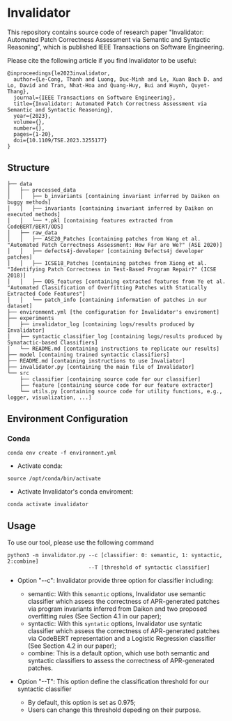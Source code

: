 # Invalidator

This repository contains source code of research paper "Invalidator: Automated Patch Correctness Assessment via Semantic and Syntactic Reasoning", which is published IEEE Transactions on Software Engineering.

Please cite the following article if you find Invalidator to be useful:

```
@inproceedings{le2023invalidator,
  author={Le-Cong, Thanh and Luong, Duc-Minh and Le, Xuan Bach D. and Lo, David and Tran, Nhat-Hoa and Quang-Huy, Bui and Huynh, Quyet-Thang},
  journal={IEEE Transactions on Software Engineering}, 
  title={Invalidator: Automated Patch Correctness Assessment via Semantic and Syntactic Reasoning}, 
  year={2023},
  volume={},
  number={},
  pages={1-20},
  doi={10.1109/TSE.2023.3255177}
}
```

## Structure

```
├── data
│   ├── processed_data
│   │   ├── b_invariants [containing invariant inferred by Daikon on buggy methods]
│   │   ├── invariants [containing invariant inferred by Daikon on executed methods]
│   │   └── *.pkl [containing features extracted from CodeBERT/BERT/ODS]
│   ├── raw_data
│   │   ├── ASE20_Patches [containing patches from Wang et al. "Automated Patch Correctness Assessment: How Far are We?" (ASE 2020)]
│   │   ├── defects4j-developer [containing Defects4j developer patches]
│   │   ├── ICSE18_Patches [containing patches from Xiong et al. "Identifying Patch Correctness in Test-Based Program Repair?" (ICSE 2018)]
│   │   ├── ODS_features [containing extracted features from Ye et al. "Automated Classification of Overfitting Patches with Statically Extracted Code Features"]
│   │   └── patch_info [containing information of patches in our dataset]
├── environment.yml [the configuration for Invalidator's enviroment]
├── experiments
│   ├── invalidator_log [containing logs/results produced by Invalidator]
│   ├── syntactic_classifier_log [containing logs/results produced by Synatactic-based Classifiers]
│   └── README.md [containing instructions to replicate our results]
├── model [containing trained syntactic classifiers]
├── README.md [containing instructions to use Invaliator]
├── invalidator.py [containing the main file of Invalidator]
└── src
    ├── classifier [containing source code for our classifier]
    ├── feature [containing source code for our feature extractor]
    └── utils.py [containing source code for utility functions, e.g., logger, visualization, ...]
```

## Environment Configuration
### Conda
```
conda env create -f environment.yml
```

- Activate conda:
```
source /opt/conda/bin/activate
```
- Activate Invalidator's conda enviroment: 
```
conda activate invalidator
```

## Usage
To use our tool, please use the following command
```
python3 -m invalidator.py --c [classifier: 0: semantic, 1: syntactic, 2:combine]
                          --T [threshold of syntactic classifier] 
```
- Option "--c": Invalidator provide three option for classifier including:
    - semantic: With this `semantic` options, Invalidator use semantic classifier which assess the correctness of APR-generated patches via program invariants inferred from Daikon and two proposed overfitting rules (See Section 4.1 in our paper);
    - syntactic: With this `syntatic` options, Invalidator use syntatic classifier which assess the correctness of APR-generated patches via CodeBERT representation and a Logistic Regression classifier (See Section 4.2 in our paper);
    - combine: This is a default option, which use both semantic and syntactic classifiers to assess the correctness of APR-generated patches. 
    
 - Option "--T": This option define the classification threshold for our syntactic classifier
    - By default, this option is set as 0.975;
    - Users can change this threshold depeding on their purpose.
